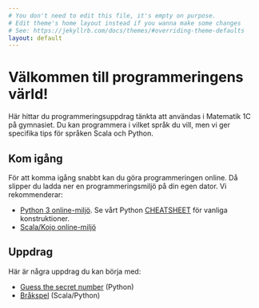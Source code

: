 ```yaml
---
# You don't need to edit this file, it's empty on purpose.
# Edit theme's home layout instead if you wanna make some changes
# See: https://jekyllrb.com/docs/themes/#overriding-theme-defaults
layout: default
---
```


# Välkommen till programmeringens värld!

Här hittar du programmeringsuppdrag tänkta att användas i Matematik 1C på gymnasiet. Du kan programmera i vilket språk du vill, men vi ger specifika tips för språken Scala och Python.

<!--
Om du inte har programmerat tidigare rekommenderar vi att du börjar med [Kojo/Scala](http://www.lth.se/programmera/).
-->

## Kom igång

För att komma igång snabbt kan du göra programmeringen online. Då slipper du ladda ner en programmeringsmiljö på din egen dator. Vi rekommenderar:

* [Python 3 online-miljö](https://repl.it/languages/python3). Se vårt Python [CHEATSHEET](programming/python/CHEATSHEET.md) för vanliga konstruktioner.
* [Scala/Kojo online-miljö](http://kojojs.kogics.net/)

## Uppdrag

Här är några uppdrag du kan börja med:

* [Guess the secret number](exercises/guess-the-secret-number/) (Python)
* [Bråkspel](exercises/fractions/) (Scala/Python)
